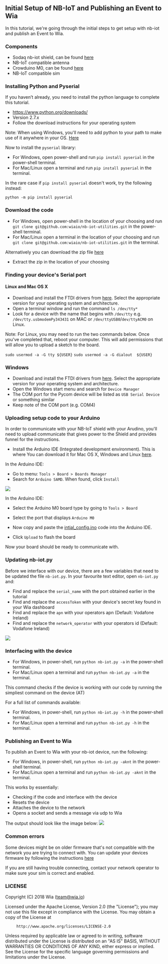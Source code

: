 ## Initial Setup of NB-IoT and Publishing an Event to Wia

In this tutorial, we're going through the initial steps to get setup with nb-iot and publish an Event to Wia.


### Components
* Sodaq nb-iot shield, can be found [here](https://shop.sodaq.com/en/sodaq-narrowband-board-n211.html)
* NB-IoT  compatible antenna
* Crowduino M0, can be found [here](https://www.elecrow.com/crowduino-m0-sd-p-1649.html)
* NB-IoT  compatible sim

### Installing Python and Pyserial

If you haven’t already, you need to install the python language to complete this tutorial.

* https://www.python.org/downloads/
* Version 2.7.x
* Follow the download instructions for your operating system

Note: When using Windows, you'll need to add python to your path to make use of it anywhere in your OS. [Here](https://docs.python.org/2/using/windows.html#excursus-setting-environment-variables)

Now to install the `pyserial` library:
* For Windows, open power-shell and run `pip install pyserial` in the power-shell terminal.
* For Mac/Linux open a terminal and run `pip install pyserial` in the terminal.

In the rare case if `pip install pyserial` doesn't work, try the following instead:
```
python -m pip install pyserial
```

### Download the code
* For Windows, open power-shell in the location of your choosing and run `git clone git@github.com:wiaio/nb-iot-utilities.git` in the power-shell terminal.
* For Mac/Linux open a terminal in the location of your choosing  and run `git clone git@github.com:wiaio/nb-iot-utilities.git` in the terminal.

Alternatively you can download the zip file [here](https://github.com/wiaio/nb-iot-utilities)
* Extract the zip in the location of your choosing


### Finding your device's Serial port

#### Linux and Mac OS X
* Download and install the FTDI drivers from [here](https://www.silabs.com/products/development-tools/software/usb-to-uart-bridge-vcp-drivers). Select the appropriate version for your operating system and architecture.
* Open a terminal window and run the command `ls /dev/tty*`
* Look for a device with the name that begins with `/dev/tty` e.g. `/dev/tty.usbmodemPy343431` on MAC or `/dev/ttyUSB0`/`dev/ttyACM0` on Linux.

Note:
For Linux, you may need to run the two commands below. Once you've completed that, reboot your computer. This will add permissions that will allow you to upload a sketch to the board.

`sudo usermod -a -G tty ${USER}`
`sudo usermod -a -G dialout  ${USER}`

### Windows
* Download and install the FTDI drivers from [here](https://www.silabs.com/products/development-tools/software/usb-to-uart-bridge-vcp-drivers). Select the appropriate version for your operating system and architecture.
* Open the Windows start menu and search for `Device Manager`
* The COM port for the Pycom device will be listed as `USB Serial Device` or something similar
 * Keep note of the COM port (e.g. COM4)

### Uploading setup code to your Arduino
In order to communicate with your NB-IoT shield with your Arudino, you'll need to upload communicate that gives power to the Shield and provides funnel for the instructions.

* Install the Arduino IDE (Integrated development environment). This is where
You can download it for Mac OS X, Windows and Linux <a href="https://www.arduino.cc/en/main/software" target="_blank">here</a>.

In the Arduino IDE: 
* Go to menu:  `Tools > Board > Boards Manager`
* Search for `Arduino SAMD`. When found, click `Install` 

![](images/aruinodsambboard.png)

In the Arduino IDE: 

* Select the Arduino M0 board type by going to `Tools > Board`
* Select the port that displays `Arduino M0` 

* Now copy and paste the [intial_config.ino](intial_config.ino) code into the Arduino IDE.
* Click `Upload` to flash the board

Now your board should be ready to communicate with.


### Updating nb-iot.py

Before we interface with our device, there are a few variables that need to be updated the file `nb-iot.py`.
In your favourite text editor, open `nb-iot.py` and:

* Find and replace the `serial_name` with the port obtained earlier in the tutorial
* Find and replace the `accessToken` with your device's secret key found in your Wia dashboard
* Find and replace the `apn` with your operators apn (Default: Vodafone Ireland)
* Find and replace the `network_operator` with your operators id (Default: Vodafone Ireland)  

![](images/serial_accesstoken.png)

### Interfacing with the device
* For Windows, in power-shell, run `python nb-iot.py -a` in the power-shell terminal.
* For Mac/Linux open a terminal and run `python nb-iot.py -a` in the terminal.

This command checks if the device is working with our code by running the simpliest command on the device (AT)

For a full list of commands available:
* For Windows, in power-shell, run `python nb-iot.py -h` in the power-shell terminal.
* For Mac/Linux open a terminal and run `python nb-iot.py -h` in the terminal.


### Publishing an Event to Wia
To publish an Event to Wia with your nb-iot device, run the following:
* For Windows, in power-shell, run `python nb-iot.py -aknt` in the power-shell terminal.
* For Mac/Linux open a terminal and run `python nb-iot.py -aknt` in the terminal.

This works by essentially:
* Checking if the code and interface with the device
* Resets the device
* Attaches the device to the network
* Opens a socket and sends a message via udp to Wia

The output should look like the image below:
![](images/publishing_an_event_to_wia.png)

### Common errors
Some devices might be on older firmware that's not compatible with the network you are trying to connect with. You can update your devices firmware by following the instructions [here](http://support.sodaq.com/sodaq-one/firmware-upgrade/)

If you are still having trouble connecting, contact your network operator to make sure your sim is correct and enabled.


### LICENSE

 Copyright (C) 2018 Wia (team@wia.io)

 Licensed under the Apache License, Version 2.0 (the "License");
 you may not use this file except in compliance with the License.
 You may obtain a copy of the License at

         http://www.apache.org/licenses/LICENSE-2.0

 Unless required by applicable law or agreed to in writing, software
 distributed under the License is distributed on an "AS IS" BASIS,
 WITHOUT WARRANTIES OR CONDITIONS OF ANY KIND, either express or implied.
 See the License for the specific language governing permissions and
 limitations under the License.
